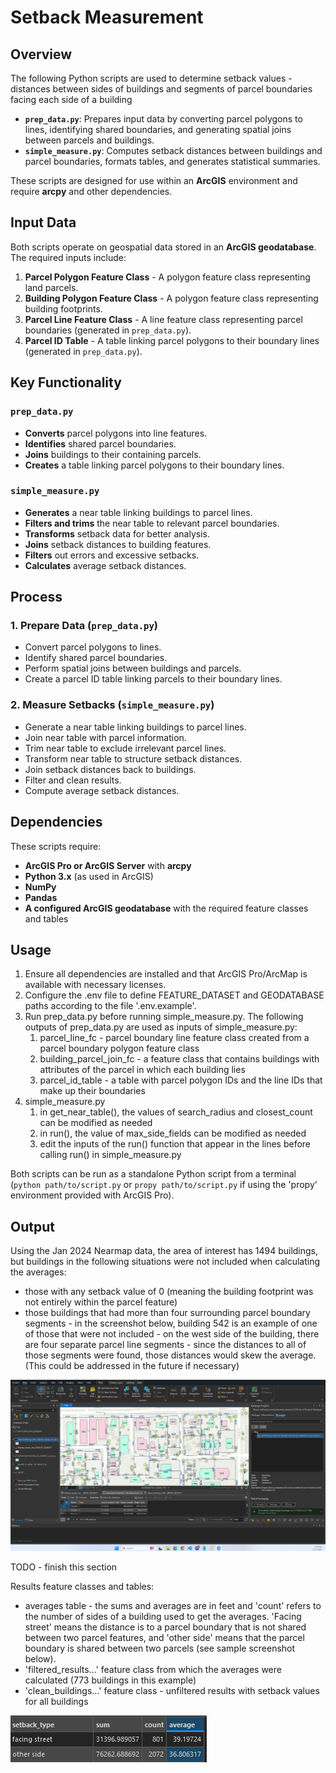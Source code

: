 # Setback Measurement

## Overview

The following Python scripts are used to determine setback values - distances between sides of buildings and segments of parcel boundaries facing each side of a building

- **`prep_data.py`**: Prepares input data by converting parcel polygons to lines, identifying shared boundaries, and generating spatial joins between parcels and buildings.
- **`simple_measure.py`**: Computes setback distances between buildings and parcel boundaries, formats tables, and generates statistical summaries.

These scripts are designed for use within an **ArcGIS** environment and require **arcpy** and other dependencies.

## Input Data

Both scripts operate on geospatial data stored in an **ArcGIS geodatabase**. The required inputs include:

1. **Parcel Polygon Feature Class** - A polygon feature class representing land parcels.
2. **Building Polygon Feature Class** - A polygon feature class representing building footprints.
3. **Parcel Line Feature Class** - A line feature class representing parcel boundaries (generated in `prep_data.py`).
4. **Parcel ID Table** - A table linking parcel polygons to their boundary lines (generated in `prep_data.py`).

## Key Functionality

### `prep_data.py`
- **Converts** parcel polygons into line features.
- **Identifies** shared parcel boundaries.
- **Joins** buildings to their containing parcels.
- **Creates** a table linking parcel polygons to their boundary lines.

### `simple_measure.py`
- **Generates** a near table linking buildings to parcel lines.
- **Filters and trims** the near table to relevant parcel boundaries.
- **Transforms** setback data for better analysis.
- **Joins** setback distances to building features.
- **Filters** out errors and excessive setbacks.
- **Calculates** average setback distances.

## Process

### 1. Prepare Data (`prep_data.py`)
- Convert parcel polygons to lines.
- Identify shared parcel boundaries.
- Perform spatial joins between buildings and parcels.
- Create a parcel ID table linking parcels to their boundary lines.

### 2. Measure Setbacks (`simple_measure.py`)
- Generate a near table linking buildings to parcel lines.
- Join near table with parcel information.
- Trim near table to exclude irrelevant parcel lines.
- Transform near table to structure setback distances.
- Join setback distances back to buildings.
- Filter and clean results.
- Compute average setback distances.

## Dependencies

These scripts require:
- **ArcGIS Pro or ArcGIS Server** with **arcpy**
- **Python 3.x** (as used in ArcGIS)
- **NumPy**
- **Pandas**
- **A configured ArcGIS geodatabase** with the required feature classes and tables

## Usage

1. Ensure all dependencies are installed and that ArcGIS Pro/ArcMap is available with necessary licenses.
2. Configure the .env file to define FEATURE_DATASET and GEODATABASE paths according to the file '.env.example'.
3. Run prep_data.py before running simple_measure.py. The following outputs of prep_data.py are used as inputs of simple_measure.py:
    1. parcel_line_fc - parcel boundary line feature class created from a parcel boundary polygon feature class
    2. building_parcel_join_fc - a feature class that contains buildings with attributes of the parcel in which each building lies
    3. parcel_id_table - a table with parcel polygon IDs and the line IDs that make up their boundaries
4. simple_measure.py
    1. in get_near_table(), the values of search_radius and closest_count can be modified as needed
    2. in run(), the value of max_side_fields can be modified as needed
    3. edit the inputs of the run() function that appear in the lines before calling run() in simple_measure.py

Both scripts can be run as a standalone Python script from a terminal (`python path/to/script.py` or `propy path/to/script.py` if using the 'propy' environment provided with ArcGIS Pro).

## Output

Using the Jan 2024 Nearmap data, the area of interest has 1494 buildings, but buildings in the following situations were not included when calculating the averages:
- those with any setback value of 0 (meaning the building footprint was not entirely within the parcel feature)
- those buildings that had more than four surrounding parcel boundary segments - in the screenshot below, building 542 is an example of one of those that were not included - on the west side of the building, there are four separate parcel line segments - since the distances to all of those segments were found, those distances would skew the average. (This could be addressed in the future if necessary)

![sample results](.\img\setback-sample-results.png)

TODO - finish this section

Results feature classes and tables:
- averages table - the sums and averages are in feet and 'count' refers to the number of sides of a building used to get the averages. 'Facing street' means the distance is to a parcel boundary that is not shared between two parcel features, and 'other side' means that the parcel boundary is shared between two parcels (see sample screenshot below).
- 'filtered_results...' feature class from which the averages were calculated (773 buildings in this example)
- 'clean_buildings...' feature class - unfiltered results with setback values for all buildings


![sample averages](.\img\setback-sample-average-table.png)
